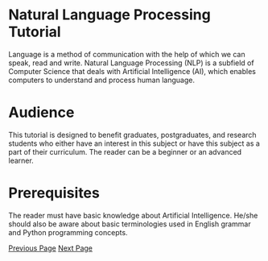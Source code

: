 # Natural Language Processing Tutorial
Language is a method of communication with the help of which we can speak, read and write. Natural Language Processing (NLP) is a subfield of Computer Science that deals with Artificial Intelligence (AI), which enables computers to understand and process human language.

# Audience
This tutorial is designed to benefit graduates, postgraduates, and research students who either have an interest in this subject or have this subject as a part of their curriculum. The reader can be a beginner or an advanced learner.

# Prerequisites
The reader must have basic knowledge about Artificial Intelligence. He/she should also be aware about basic terminologies used in English grammar and Python programming concepts.


[Previous Page](../natural_language_processing/index.md) [Next Page](../natural_language_processing/natural_language_processing_introduction.md) 
